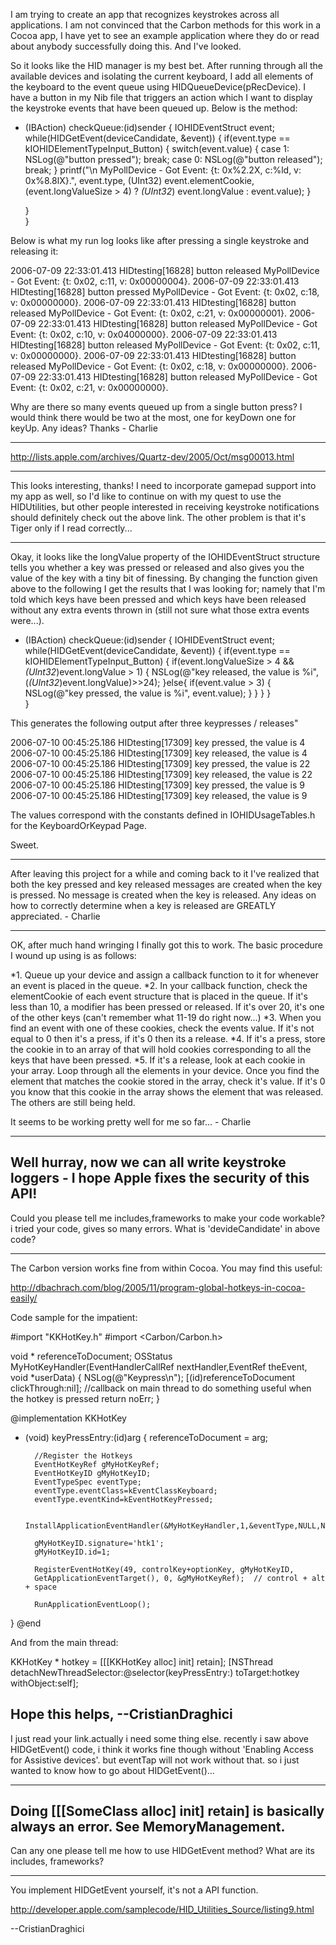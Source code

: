 

I am trying to create an app that recognizes keystrokes across all applications. I am not convinced that the Carbon methods for this work in a Cocoa app, I have yet to see an example application where they do or read about anybody successfully doing this. And I've looked.

So it looks like the HID manager is my best bet. After running through all the available devices and isolating the current keyboard, I add all elements of the keyboard to the event queue using HIDQueueDevice(pRecDevice). I have a button in my Nib file that triggers an action which I want to display the keystroke events that have been queued up. Below is the method:

    
- (IBAction) checkQueue:(id)sender {
	IOHIDEventStruct event;
	while(HIDGetEvent(deviceCandidate, &event)) {
		if(event.type == kIOHIDElementTypeInput_Button) {
			switch(event.value) {
				case 1:
					NSLog(@"button pressed");
					break;
				case 0:
					NSLog(@"button released");
					break;
			}
			printf("\n MyPollDevice - Got Event: {t: 0x%2.2X, c:%ld, v: 0x%8.8lX}.",
				event.type,
				(UInt32) event.elementCookie,
				(event.longValueSize > 4) ? *(UInt32*)
				event.longValue : event.value);
		}
		
	}	
}


Below is what my run log looks like after pressing a single keystroke and releasing it:

    
2006-07-09 22:33:01.413 HIDtesting[16828] button released
 MyPollDevice - Got Event: {t: 0x02, c:11, v: 0x00000004}.
2006-07-09 22:33:01.413 HIDtesting[16828] button pressed
 MyPollDevice - Got Event: {t: 0x02, c:18, v: 0x00000000}.
2006-07-09 22:33:01.413 HIDtesting[16828] button released
 MyPollDevice - Got Event: {t: 0x02, c:21, v: 0x00000001}.
2006-07-09 22:33:01.413 HIDtesting[16828] button released
 MyPollDevice - Got Event: {t: 0x02, c:10, v: 0x04000000}.
2006-07-09 22:33:01.413 HIDtesting[16828] button released
 MyPollDevice - Got Event: {t: 0x02, c:11, v: 0x00000000}.
2006-07-09 22:33:01.413 HIDtesting[16828] button released
 MyPollDevice - Got Event: {t: 0x02, c:18, v: 0x00000000}.
2006-07-09 22:33:01.413 HIDtesting[16828] button released
 MyPollDevice - Got Event: {t: 0x02, c:21, v: 0x00000000}.


Why are there so many events queued up from a single button press? I would think there would be two at the most, one for keyDown one for keyUp. Any ideas? Thanks - Charlie

----

http://lists.apple.com/archives/Quartz-dev/2005/Oct/msg00013.html

----

This looks interesting, thanks! I need to incorporate gamepad support into my app as well, so I'd like to continue on with my quest to use the HIDUtilities, but other people interested in receiving keystroke notifications  should definitely check out the above link. The other problem is that it's Tiger only if I read correctly... 

----

Okay, it looks like the longValue property of the IOHIDEventStruct structure tells you whether a key was pressed or released and also gives you the value of the key with a tiny bit of finessing. By changing the function given above to the following I get the results that I was looking for; namely that I'm told which keys have been pressed and which keys have been released without any extra events thrown in (still not sure what those extra events were...).

    
- (IBAction) checkQueue:(id)sender {
  IOHIDEventStruct event;
  while(HIDGetEvent(deviceCandidate, &event)) {
    if(event.type == kIOHIDElementTypeInput_Button) {
      if(event.longValueSize > 4 && *(UInt32*)event.longValue > 1) {
        NSLog(@"key released, the value is %i", (*(UInt32*)event.longValue)>>24);
      }else{
        if(event.value > 3) {
          NSLog(@"key pressed, the value is %i", event.value);
        }
      }
    }
  }		
}


This generates the following output after three keypresses / releases"

    
2006-07-10 00:45:25.186 HIDtesting[17309] key pressed, the value is 4
2006-07-10 00:45:25.186 HIDtesting[17309] key released, the value is 4
2006-07-10 00:45:25.186 HIDtesting[17309] key pressed, the value is 22
2006-07-10 00:45:25.186 HIDtesting[17309] key released, the value is 22
2006-07-10 00:45:25.186 HIDtesting[17309] key pressed, the value is 9
2006-07-10 00:45:25.186 HIDtesting[17309] key released, the value is 9


The values correspond with the constants defined in IOHIDUsageTables.h for the KeyboardOrKeypad Page.

Sweet.

----

After leaving this project for a while and coming back to it I've realized that both the key pressed and key released messages are created when the key is pressed. No message is created when the key is released. Any ideas on how to correctly determine when a key is released are GREATLY appreciated. - Charlie

----

OK, after much hand wringing I finally got this to work. The basic procedure I wound up using is as follows:

*1. Queue up your device and assign a callback function to it for whenever an event is placed in the queue.
*2. In your callback function, check the elementCookie of each event structure that is placed in the queue. If it's less than 10, a modifier has been pressed or released. If it's over 20, it's one of the other keys (can't remember what 11-19 do right now...)
*3. When you find an event with one of these cookies, check the events value. If it's not equal to 0 then it's a press, if it's 0 then its  a release.
*4. If it's a press, store the cookie in to an array of that will hold cookies corresponding to all the keys that have been pressed.
*5. If it's a release, look at each cookie in your array. Loop through all the elements in your device. Once you find the element that matches the cookie stored in the array, check it's value. If it's 0 you know that this cookie in the array shows the element that was released. The others are still being held.

It seems to be working pretty well for me so far... - Charlie

----
Well hurray, now we can all write keystroke loggers - I hope Apple fixes the security of this API!
----
Could you please tell me includes,frameworks to make your code workable? i tried your code, gives so many errors. What is 'devideCandidate' in above code? 

----
The Carbon version works fine from within Cocoa.
You may find this useful:

http://dbachrach.com/blog/2005/11/program-global-hotkeys-in-cocoa-easily/

Code sample for the impatient:

    
#import "KKHotKey.h"
#import <Carbon/Carbon.h>

void * referenceToDocument;
OSStatus MyHotKeyHandler(EventHandlerCallRef nextHandler,EventRef theEvent,
void *userData)
{
        NSLog(@"Keypress\n");
        [(id)referenceToDocument clickThrough:nil]; //callback on main thread to do something useful when the hotkey is pressed
        return noErr;
}

@implementation KKHotKey
- (void) keyPressEntry:(id)arg
{
        referenceToDocument = arg;

        //Register the Hotkeys
        EventHotKeyRef gMyHotKeyRef;
        EventHotKeyID gMyHotKeyID;
        EventTypeSpec eventType;
        eventType.eventClass=kEventClassKeyboard;
        eventType.eventKind=kEventHotKeyPressed;

        InstallApplicationEventHandler(&MyHotKeyHandler,1,&eventType,NULL,NULL);

        gMyHotKeyID.signature='htk1';
        gMyHotKeyID.id=1;

        RegisterEventHotKey(49, controlKey+optionKey, gMyHotKeyID,
        GetApplicationEventTarget(), 0, &gMyHotKeyRef);  // control + alt + space

        RunApplicationEventLoop();
}
@end



And from the main thread:
    
KKHotKey * hotkey = [[[KKHotKey alloc] init] retain];
[NSThread detachNewThreadSelector:@selector(keyPressEntry:) toTarget:hotkey withObject:self];


Hope this helps,
--CristianDraghici
----
I just read your link.actually i need some thing else. recently i saw above HIDGetEvent() code, i think it works fine though without 'Enabling Access for  Assistive devices'. but eventTap will not work without that. so i just wanted to know how to go about HIDGetEvent()... 

----
Doing     [[[SomeClass alloc] init] retain] is basically always an error. See MemoryManagement.
----
Can any one please tell me how to use HIDGetEvent method? What are its includes, frameworks?

----

You implement HIDGetEvent yourself, it's not a API function.

http://developer.apple.com/samplecode/HID_Utilities_Source/listing9.html

--CristianDraghici
